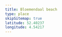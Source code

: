 ```yaml
---
title: Bloemendaal beach
type: place
skipSitemap: true
latitude: 52.40237
longitude: 4.54217
---
```

